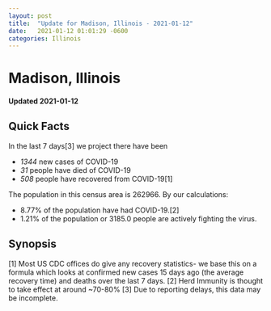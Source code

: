 ```yaml
---
layout: post
title:  "Update for Madison, Illinois - 2021-01-12"
date:   2021-01-12 01:01:29 -0600
categories: Illinois
---
```


# Madison, Illinois
#### Updated 2021-01-12

## Quick Facts

In the last 7 days[3] we project there have been
- *1344* new cases of COVID-19
- *31* people have died of COVID-19
- *508* people have recovered from COVID-19[1]

The population in this census area is 262966. By our calculations:
- 8.77% of the population have had COVID-19.[2]
- 1.21% of the population or 3185.0 people are actively fighting the virus.

## Synopsis




[1] Most US CDC offices do give any recovery statistics- we base this on a formula which looks at confirmed new cases
15 days ago (the average recovery time) and deaths over the last 7 days.
[2] Herd Immunity is thought to take effect at around ~70-80%
[3] Due to reporting delays, this data may be incomplete. 
    